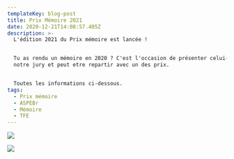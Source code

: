 ```yaml
---
templateKey: blog-post
title: Prix Mémoire 2021
date: 2020-12-21T14:08:57.405Z
description: >-
  L'édition 2021 du Prix mémoire est lancée ! 


  Tu as rendu un mémoire en 2020 ? C'est l'occasion de présenter celui-ci a
  notre jury et peut etre repartir avec un des prix. 


  Toutes les informations ci-dessous.
tags:
  - Prix mémoire
  - ASPEBr
  - Mémoire
  - TFE
---
```

![](/img/131312261_2132580763542555_2394061696474095269_o.jpg)

![](/img/131216479_2132580760209222_4698054269547084943_o.jpg)
